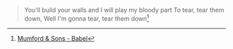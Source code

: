 > You'll build your walls and I will play my bloody part
> To tear, tear them down,
> Well I'm gonna tear, tear them down[^1]

[^1]: [Mumford & Sons - Babel](https://open.spotify.com/track/7nhItJUpHMXJURhZNyXHJs?si=d47906ac44c847f3)
